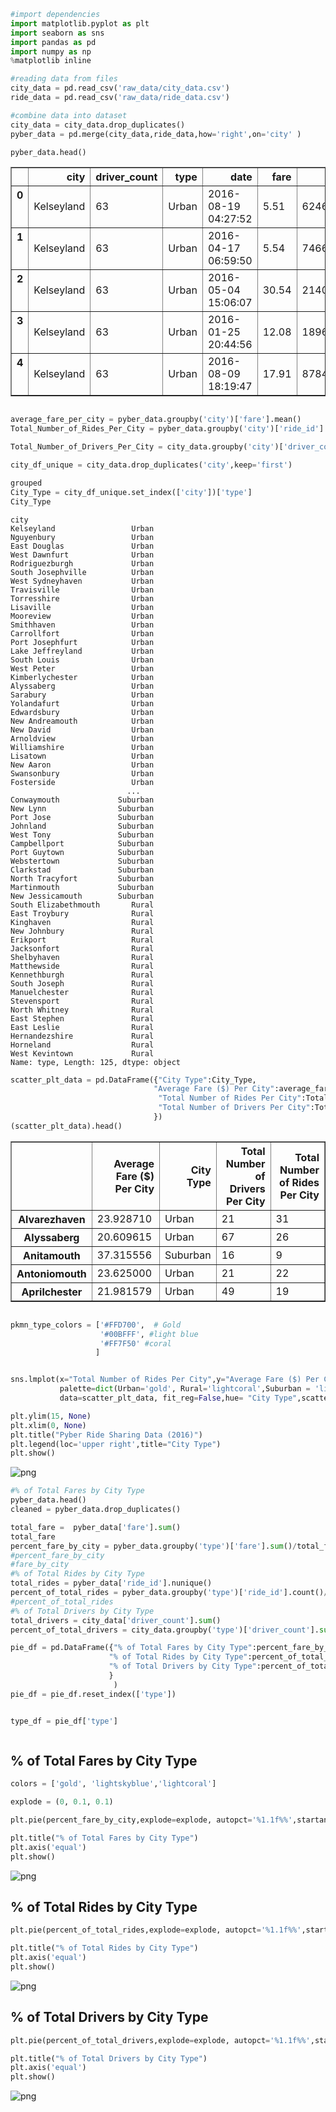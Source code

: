 

```python
#import dependencies
import matplotlib.pyplot as plt
import seaborn as sns
import pandas as pd
import numpy as np
%matplotlib inline
```


```python
#reading data from files
city_data = pd.read_csv('raw_data/city_data.csv')
ride_data = pd.read_csv('raw_data/ride_data.csv')

#combine data into dataset
city_data = city_data.drop_duplicates()
pyber_data = pd.merge(city_data,ride_data,how='right',on='city' )

pyber_data.head()


```




<div>
<style>
    .dataframe thead tr:only-child th {
        text-align: right;
    }

    .dataframe thead th {
        text-align: left;
    }

    .dataframe tbody tr th {
        vertical-align: top;
    }
</style>
<table border="1" class="dataframe">
  <thead>
    <tr style="text-align: right;">
      <th></th>
      <th>city</th>
      <th>driver_count</th>
      <th>type</th>
      <th>date</th>
      <th>fare</th>
      <th>ride_id</th>
    </tr>
  </thead>
  <tbody>
    <tr>
      <th>0</th>
      <td>Kelseyland</td>
      <td>63</td>
      <td>Urban</td>
      <td>2016-08-19 04:27:52</td>
      <td>5.51</td>
      <td>6246006544795</td>
    </tr>
    <tr>
      <th>1</th>
      <td>Kelseyland</td>
      <td>63</td>
      <td>Urban</td>
      <td>2016-04-17 06:59:50</td>
      <td>5.54</td>
      <td>7466473222333</td>
    </tr>
    <tr>
      <th>2</th>
      <td>Kelseyland</td>
      <td>63</td>
      <td>Urban</td>
      <td>2016-05-04 15:06:07</td>
      <td>30.54</td>
      <td>2140501382736</td>
    </tr>
    <tr>
      <th>3</th>
      <td>Kelseyland</td>
      <td>63</td>
      <td>Urban</td>
      <td>2016-01-25 20:44:56</td>
      <td>12.08</td>
      <td>1896987891309</td>
    </tr>
    <tr>
      <th>4</th>
      <td>Kelseyland</td>
      <td>63</td>
      <td>Urban</td>
      <td>2016-08-09 18:19:47</td>
      <td>17.91</td>
      <td>8784212854829</td>
    </tr>
  </tbody>
</table>
</div>




```python

average_fare_per_city = pyber_data.groupby('city')['fare'].mean()
Total_Number_of_Rides_Per_City = pyber_data.groupby('city')['ride_id'].count()

Total_Number_of_Drivers_Per_City = city_data.groupby('city')['driver_count'].sum()

city_df_unique = city_data.drop_duplicates('city',keep='first')

grouped
City_Type = city_df_unique.set_index(['city'])['type']
City_Type


```




    city
    Kelseyland                 Urban
    Nguyenbury                 Urban
    East Douglas               Urban
    West Dawnfurt              Urban
    Rodriguezburgh             Urban
    South Josephville          Urban
    West Sydneyhaven           Urban
    Travisville                Urban
    Torresshire                Urban
    Lisaville                  Urban
    Mooreview                  Urban
    Smithhaven                 Urban
    Carrollfort                Urban
    Port Josephfurt            Urban
    Lake Jeffreyland           Urban
    South Louis                Urban
    West Peter                 Urban
    Kimberlychester            Urban
    Alyssaberg                 Urban
    Sarabury                   Urban
    Yolandafurt                Urban
    Edwardsbury                Urban
    New Andreamouth            Urban
    New David                  Urban
    Arnoldview                 Urban
    Williamshire               Urban
    Lisatown                   Urban
    New Aaron                  Urban
    Swansonbury                Urban
    Fosterside                 Urban
                              ...   
    Conwaymouth             Suburban
    New Lynn                Suburban
    Port Jose               Suburban
    Johnland                Suburban
    West Tony               Suburban
    Campbellport            Suburban
    Port Guytown            Suburban
    Webstertown             Suburban
    Clarkstad               Suburban
    North Tracyfort         Suburban
    Martinmouth             Suburban
    New Jessicamouth        Suburban
    South Elizabethmouth       Rural
    East Troybury              Rural
    Kinghaven                  Rural
    New Johnbury               Rural
    Erikport                   Rural
    Jacksonfort                Rural
    Shelbyhaven                Rural
    Matthewside                Rural
    Kennethburgh               Rural
    South Joseph               Rural
    Manuelchester              Rural
    Stevensport                Rural
    North Whitney              Rural
    East Stephen               Rural
    East Leslie                Rural
    Hernandezshire             Rural
    Horneland                  Rural
    West Kevintown             Rural
    Name: type, Length: 125, dtype: object




```python
scatter_plt_data = pd.DataFrame({"City Type":City_Type,
                                "Average Fare ($) Per City":average_fare_per_city,
                                 "Total Number of Rides Per City":Total_Number_of_Rides_Per_City,
                                 "Total Number of Drivers Per City":Total_Number_of_Drivers_Per_City
                                })
(scatter_plt_data).head()
```




<div>
<style>
    .dataframe thead tr:only-child th {
        text-align: right;
    }

    .dataframe thead th {
        text-align: left;
    }

    .dataframe tbody tr th {
        vertical-align: top;
    }
</style>
<table border="1" class="dataframe">
  <thead>
    <tr style="text-align: right;">
      <th></th>
      <th>Average Fare ($) Per City</th>
      <th>City Type</th>
      <th>Total Number of Drivers Per City</th>
      <th>Total Number of Rides Per City</th>
    </tr>
  </thead>
  <tbody>
    <tr>
      <th>Alvarezhaven</th>
      <td>23.928710</td>
      <td>Urban</td>
      <td>21</td>
      <td>31</td>
    </tr>
    <tr>
      <th>Alyssaberg</th>
      <td>20.609615</td>
      <td>Urban</td>
      <td>67</td>
      <td>26</td>
    </tr>
    <tr>
      <th>Anitamouth</th>
      <td>37.315556</td>
      <td>Suburban</td>
      <td>16</td>
      <td>9</td>
    </tr>
    <tr>
      <th>Antoniomouth</th>
      <td>23.625000</td>
      <td>Urban</td>
      <td>21</td>
      <td>22</td>
    </tr>
    <tr>
      <th>Aprilchester</th>
      <td>21.981579</td>
      <td>Urban</td>
      <td>49</td>
      <td>19</td>
    </tr>
  </tbody>
</table>
</div>




```python

pkmn_type_colors = ['#FFD700',  # Gold
                    '#00BFFF', #light blue
                    '#FF7F50' #coral
                   ]


sns.lmplot(x="Total Number of Rides Per City",y="Average Fare ($) Per City",
           palette=dict(Urban='gold', Rural='lightcoral',Suburban = 'lightskyblue'), # palette=pkmn_type_colors,
           data=scatter_plt_data, fit_reg=False,hue= "City Type",scatter=True , legend=False) 

plt.ylim(15, None)
plt.xlim(0, None)
plt.title("Pyber Ride Sharing Data (2016)")
plt.legend(loc='upper right',title="City Type")
plt.show()
```


![png](output_4_0.png)



```python
#% of Total Fares by City Type
pyber_data.head()
cleaned = pyber_data.drop_duplicates()

total_fare =  pyber_data['fare'].sum()
total_fare
percent_fare_by_city = pyber_data.groupby('type')['fare'].sum()/total_fare*100
#percent_fare_by_city
#fare_by_city
#% of Total Rides by City Type
total_rides = pyber_data['ride_id'].nunique()
percent_of_total_rides = pyber_data.groupby('type')['ride_id'].count()/total_rides*100
#percent_of_total_rides
#% of Total Drivers by City Type
total_drivers = city_data['driver_count'].sum()
percent_of_total_drivers = city_data.groupby('type')['driver_count'].sum()/total_drivers*100

pie_df = pd.DataFrame({"% of Total Fares by City Type":percent_fare_by_city,
                      "% of Total Rides by City Type":percent_of_total_rides,
                      "% of Total Drivers by City Type":percent_of_total_drivers
                      }
                       )
pie_df = pie_df.reset_index(['type'])


type_df = pie_df['type']



```

## % of Total Fares by City Type


```python
colors = ['gold', 'lightskyblue','lightcoral']

explode = (0, 0.1, 0.1)

plt.pie(percent_fare_by_city,explode=explode, autopct='%1.1f%%',startangle=120,labels = type_df,colors = colors,shadow=True )

plt.title("% of Total Fares by City Type")
plt.axis('equal')
plt.show()
```


![png](output_7_0.png)


## % of Total Rides by City Type


```python
plt.pie(percent_of_total_rides,explode=explode, autopct='%1.1f%%',startangle=120,labels = type_df,colors = colors,shadow=True )

plt.title("% of Total Rides by City Type")
plt.axis('equal')
plt.show()
```


![png](output_9_0.png)


## % of Total Drivers by City Type


```python
plt.pie(percent_of_total_drivers,explode=explode, autopct='%1.1f%%',startangle=120,labels = type_df,colors = colors,shadow=True )

plt.title("% of Total Drivers by City Type")
plt.axis('equal')
plt.show()
```


![png](output_11_0.png)


